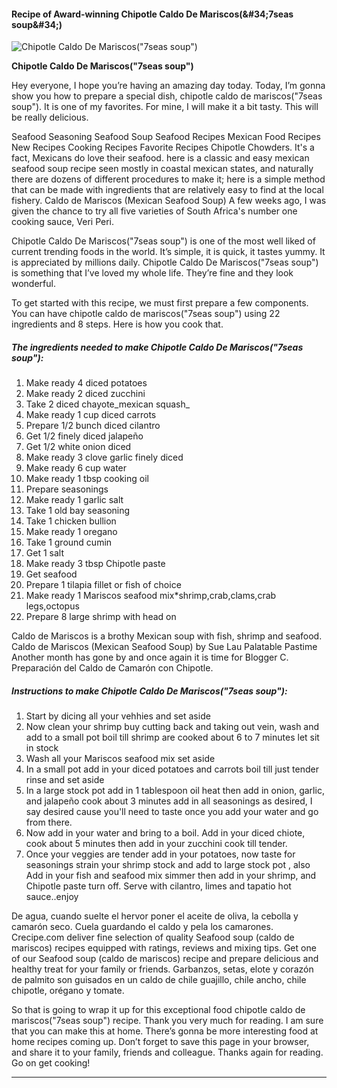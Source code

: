             

#### Recipe of Award-winning Chipotle Caldo De Mariscos(&amp;#34;7seas soup&amp;#34;)

![Chipotle Caldo De Mariscos(&quot;7seas soup&quot;)](https://img-global.cpcdn.com/recipes/6229962328637440/751x532cq70/chipotle-caldo-de-mariscos7seas-soup-recipe-main-photo.jpg)

**Chipotle Caldo De Mariscos(&quot;7seas soup&quot;)**

Hey everyone, I hope you’re having an amazing day today. Today, I’m gonna show you how to prepare a special dish, chipotle caldo de mariscos("7seas soup"). It is one of my favorites. For mine, I will make it a bit tasty. This will be really delicious.

Seafood Seasoning Seafood Soup Seafood Recipes Mexican Food Recipes New Recipes Cooking Recipes Favorite Recipes Chipotle Chowders. It's a fact, Mexicans do love their seafood. here is a classic and easy mexican seafood soup recipe seen mostly in coastal mexican states, and naturally there are dozens of different procedures to make it; here is a simple method that can be made with ingredients that are relatively easy to find at the local fishery. Caldo de Mariscos (Mexican Seafood Soup) A few weeks ago, I was given the chance to try all five varieties of South Africa's number one cooking sauce, Veri Peri.

Chipotle Caldo De Mariscos("7seas soup") is one of the most well liked of current trending foods in the world. It’s simple, it is quick, it tastes yummy. It is appreciated by millions daily. Chipotle Caldo De Mariscos("7seas soup") is something that I’ve loved my whole life. They’re fine and they look wonderful.

To get started with this recipe, we must first prepare a few components. You can have chipotle caldo de mariscos("7seas soup") using 22 ingredients and 8 steps. Here is how you cook that.

##### The ingredients needed to make Chipotle Caldo De Mariscos("7seas soup"):

1.  Make ready 4 diced potatoes
2.  Make ready 2 diced zucchini
3.  Take 2 diced chayote_mexican squash_
4.  Make ready 1 cup diced carrots
5.  Prepare 1/2 bunch diced cilantro
6.  Get 1/2 finely diced jalapeño
7.  Get 1/2 white onion diced
8.  Make ready 3 clove garlic finely diced
9.  Make ready 6 cup water
10.  Make ready 1 tbsp cooking oil
11.  Prepare seasonings
12.  Make ready 1 garlic salt
13.  Take 1 old bay seasoning
14.  Take 1 chicken bullion
15.  Make ready 1 oregano
16.  Take 1 ground cumin
17.  Get 1 salt
18.  Make ready 3 tbsp Chipotle paste
19.  Get seafood
20.  Prepare 1 tilapia fillet or fish of choice
21.  Make ready 1 Mariscos seafood mix\*shrimp,crab,clams,crab legs,octopus
22.  Prepare 8 large shrimp with head on

Caldo de Mariscos is a brothy Mexican soup with fish, shrimp and seafood. Caldo de Mariscos (Mexican Seafood Soup) by Sue Lau Palatable Pastime Another month has gone by and once again it is time for Blogger C. Preparación del Caldo de Camarón con Chipotle.

##### Instructions to make Chipotle Caldo De Mariscos("7seas soup"):

1.  Start by dicing all your vehhies and set aside
2.  Now clean your shrimp buy cutting back and taking out vein, wash and add to a small pot boil till shrimp are cooked about 6 to 7 minutes let sit in stock
3.  Wash all your Mariscos seafood mix set aside
4.  In a small pot add in your diced potatoes and carrots boil till just tender rinse and set aside
5.  In a large stock pot add in 1 tablespoon oil heat then add in onion, garlic, and jalapeño cook about 3 minutes add in all seasonings as desired, I say desired cause you'll need to taste once you add your water and go from there.
6.  Now add in your water and bring to a boil. Add in your diced chiote, cook about 5 minutes then add in your zucchini cook till tender.
7.  Once your veggies are tender add in your potatoes, now taste for seasonings strain your shrimp stock and add to large stock pot , also Add in your fish and seafood mix simmer then add in your shrimp, and Chipotle paste turn off. Serve with cilantro, limes and tapatio hot sauce..enjoy

De agua, cuando suelte el hervor poner el aceite de oliva, la cebolla y camarón seco. Cuela guardando el caldo y pela los camarones. Crecipe.com deliver fine selection of quality Seafood soup (caldo de mariscos) recipes equipped with ratings, reviews and mixing tips. Get one of our Seafood soup (caldo de mariscos) recipe and prepare delicious and healthy treat for your family or friends. Garbanzos, setas, elote y corazón de palmito son guisados en un caldo de chile guajillo, chile ancho, chile chipotle, orégano y tomate.

So that is going to wrap it up for this exceptional food chipotle caldo de mariscos("7seas soup") recipe. Thank you very much for reading. I am sure that you can make this at home. There’s gonna be more interesting food at home recipes coming up. Don’t forget to save this page in your browser, and share it to your family, friends and colleague. Thanks again for reading. Go on get cooking!

* * *